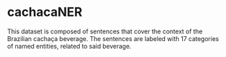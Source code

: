 # cachacaNER

This dataset is composed of sentences that cover the context of the Brazilian cachaça beverage. The sentences are labeled with 17 categories of named entities, related to said beverage.
